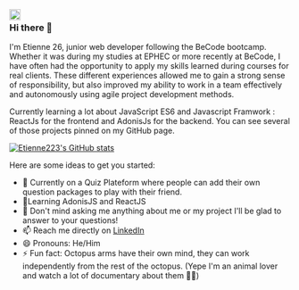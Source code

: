 <a href="https://www.linkedin.com/in/etiennelefevrelinkd/">
  <img align="left" alt="Etienne's LinkeDin" width="20px" src="https://img-premium.flaticon.com/png/512/174/174857.png?token=exp=1621501111~hmac=a1508856f6c7ed39b9404930bdc4c4ba" />
</a>























### Hi there 👋

I'm Etienne 26, junior web developer following the BeCode bootcamp. Whether it was during my studies at EPHEC or more recently at BeCode, I have often had the opportunity to apply my skills learned during courses for real clients. These different experiences allowed me to gain a strong sense of responsibility, but also improved my ability to work in a team effectively and autonomously using agile project development methods. 

Currently learning a lot about JavaScript ES6 and Javascript Framwork : ReactJs for the frontend and AdonisJs for the backend. You can see several of those projects pinned on my GitHub page.



[![Etienne223's GitHub stats](https://github-readme-stats.vercel.app/api?username=Etienne223&show_icons=true&theme=tokyonight&icons=true)](https://github.com/anuraghazra/github-readme-stats)

Here are some ideas to get you started:

- 🔭 Currently on a Quiz Plateform where people can add their own question packages to play with their friend.
- 🌱Learning AdonisJS and ReactJS
- 💬 Don't mind asking me anything about me or my project I'll be glad to answer to your questions!
- 📫 Reach me directly on [LinkedIn](https://www.linkedin.com/in/etiennelefevrelinkd/)
- 😄 Pronouns: He/Him
- ⚡ Fun fact: Octopus arms have their own mind, they can work independently from the rest of the octopus. (Yepe I'm an animal lover and watch a lot of documentary about them 🐙🦝)
